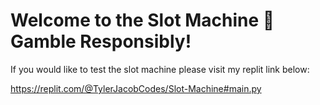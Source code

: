 # Welcome to the Slot Machine 💸 Gamble Responsibly! 

If you would like to test the slot machine please visit my replit link below:

https://replit.com/@TylerJacobCodes/Slot-Machine#main.py
